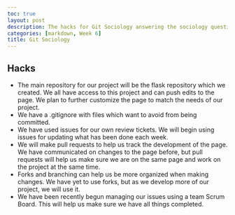 ```yaml
---
toc: true
layout: post
description: The hacks for Git Sociology answering the sociology questions
categories: [markdown, Week 6]
title: Git Sociology
---
```

## Hacks
- The main repository for our project will be the flask repository which we created. We all have access to this project and can push edits to the page. We plan to further customize the page to match the needs of our project.
- We have a .gitignore with files which want to avoid from being committed.
- We have used issues for our own review tickets. We will begin using issues for updating what has been done each week.
- We will make pull requests to help us track the development of the page. We have communicated on changes to the page before, but pull requests will help us make sure we are on the same page and work on the project at the same time.
- Forks and branching can help us be more organized when making changes. We have yet to use forks, but as we develop more of our project, we will use it.
- We have been recently begun managing our issues using a team Scrum Board. This will help us make sure we have all things completed.